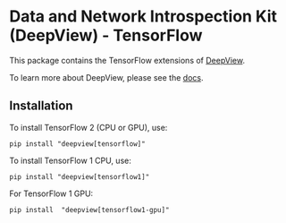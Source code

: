 # Data and Network Introspection Kit (DeepView) - TensorFlow

This package contains the TensorFlow extensions of [DeepView](https://github.com/satishlokkoju/deepview).

To learn more about DeepView, please see the [docs](https://satishlokkoju.github.io/deepview).

## Installation

To install TensorFlow 2 (CPU or GPU), use:
```
pip install "deepview[tensorflow]"
```

To install TensorFlow 1 CPU, use:
```
pip install "deepview[tensorflow1]"
```

For TensorFlow 1 GPU:
```
pip install  "deepview[tensorflow1-gpu]"
```
